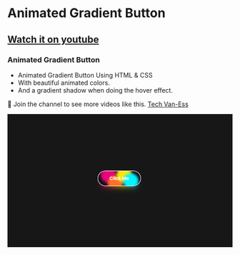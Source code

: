# Animated Gradient Button

## [Watch it on youtube](https://youtu.be/FxOtOJmoPKA)

### Animated Gradient Button

- Animated Gradient Button Using HTML & CSS
- With beautiful animated colors.
- And a gradient shadow when doing the hover effect.

💙 Join the channel to see more videos like this. [Tech Van-Ess](https://www.youtube.com/@TECHVANESSTUBE)

![preview img](/preview.png)
